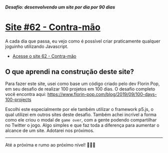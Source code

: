 ##### Desafio: desenvolvendo um site por dia por 90 dias 

# [Site #62 - Contra-mão](https://www.dorlyneto.com/90sites/62-contra-mao)

A cada dia que passa, eu vejo como é possível criar praticamente qualquer joguinho utilizando Javascript.
* [Acesse o site 62 - Contra-mão](https://www.dorlyneto.com/90sites/62-contra-mao)

## O que aprendi na construção deste site?

Para fazer este site, usei como base um código criado pelo dev Florin Pop, em seu desafio de realizar 100 projetos em 100 dias. O desafio completo você encontra aqui: https://www.florin-pop.com/blog/2019/09/100-days-100-projects

Escolhi este especialmente por ele também utilizar o framework p5.js, o qual utilizei em outros sites deste desafio. Também achei incrível a forma como ele criou o modal de ```game over```, com a gente podendo compartilhar no Twitter o jogo. Algo simples e que faz toda a diferença para aumentar o alcance de um site. Adotarei nos próximos.

---

Até a próxima e rumo ao próximo nível! 🚀🚀🚀